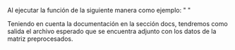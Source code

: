 Al ejecutar la función de la siguiente manera como ejemplo: 
"   "

Teniendo en cuenta la documentación en la sección docs, tendremos como salida el archivo esperado que se encuentra adjunto con los datos de la matriz preprocesados.
